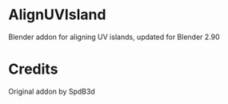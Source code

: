# AlignUVIsland
 Blender addon for aligning UV islands, updated for Blender 2.90

# Credits
Original addon by SpdB3d